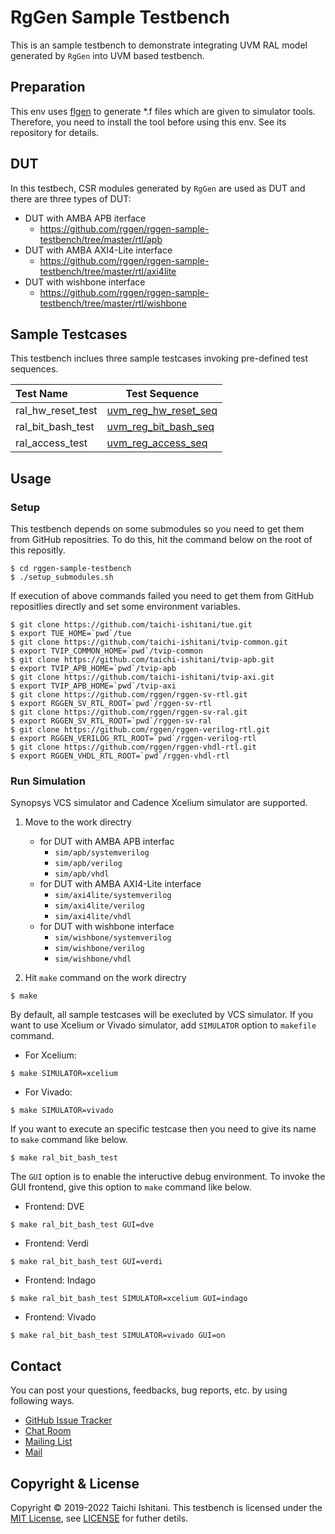 # RgGen Sample Testbench

This is an sample testbench to demonstrate integrating UVM RAL model generated by `RgGen` into UVM based testbench.

## Preparation

This env uses [flgen](https://github.com/pezy-computing/flgen) to generate *.f files which are given to simulator tools.
Therefore, you need to install the tool before using this env. See its repository for details.

## DUT

In this testbech, CSR modules generated by `RgGen` are used as DUT and there are three types of DUT:

* DUT with AMBA APB iterface
    * https://github.com/rggen/rggen-sample-testbench/tree/master/rtl/apb
* DUT with AMBA AXI4-Lite interface
    * https://github.com/rggen/rggen-sample-testbench/tree/master/rtl/axi4lite
* DUT with wishbone interface
    * https://github.com/rggen/rggen-sample-testbench/tree/master/rtl/wishbone

## Sample Testcases

This testbench inclues three sample testcases invoking pre-defined test sequences.

| Test Name         | Test Sequence                                                                                                                                                  |
|:------------------|----------------------------------------------------------------------------------------------------------------------------------------------------------------|
| ral_hw_reset_test | [uvm_reg_hw_reset_seq](https://verificationacademy.com/verification-methodology-reference/uvm/docs_1.2/html/files/reg/sequences/uvm_reg_hw_reset_seq-svh.html) |
| ral_bit_bash_test | [uvm_reg_bit_bash_seq](https://verificationacademy.com/verification-methodology-reference/uvm/docs_1.2/html/files/reg/sequences/uvm_reg_bit_bash_seq-svh.html) |
| ral_access_test   | [uvm_reg_access_seq](https://verificationacademy.com/verification-methodology-reference/uvm/docs_1.2/html/files/reg/sequences/uvm_reg_access_seq-svh.html)     |

## Usage

### Setup

This testbench depends on some submodules so you need to get them from GitHub repositries.
To do this, hit the command below on the root of this repositly.

```
$ cd rggen-sample-testbench
$ ./setup_submodules.sh
```

If execution of above commands failed you need to get them from GitHub repositlies directly and set some environment variables.

```
$ git clone https://github.com/taichi-ishitani/tue.git
$ export TUE_HOME=`pwd`/tue
$ git clone https://github.com/taichi-ishitani/tvip-common.git
$ export TVIP_COMMON_HOME=`pwd`/tvip-common
$ git clone https://github.com/taichi-ishitani/tvip-apb.git
$ export TVIP_APB_HOME=`pwd`/tvip-apb
$ git clone https://github.com/taichi-ishitani/tvip-axi.git
$ export TVIP_APB_HOME=`pwd`/tvip-axi
$ git clone https://github.com/rggen/rggen-sv-rtl.git
$ export RGGEN_SV_RTL_ROOT=`pwd`/rggen-sv-rtl
$ git clone https://github.com/rggen/rggen-sv-ral.git
$ export RGGEN_SV_RTL_ROOT=`pwd`/rggen-sv-ral
$ git clone https://github.com/rggen/rggen-verilog-rtl.git
$ export RGGEN_VERILOG_RTL_ROOT=`pwd`/rggen-verilog-rtl
$ git clone https://github.com/rggen/rggen-vhdl-rtl.git
$ export RGGEN_VHDL_RTL_ROOT=`pwd`/rggen-vhdl-rtl
```

### Run Simulation

Synopsys VCS simulator and Cadence Xcelium simulator are supported.

1. Move to the work directry
    * for DUT with AMBA APB interfac
        * `sim/apb/systemverilog`
        * `sim/apb/verilog`
        * `sim/apb/vhdl`
    * for DUT with AMBA AXI4-Lite interface
        * `sim/axi4lite/systemverilog`
        * `sim/axi4lite/verilog`
        * `sim/axi4lite/vhdl`
    * for DUT with wishbone interface
        * `sim/wishbone/systemverilog`
        * `sim/wishbone/verilog`
        * `sim/wishbone/vhdl`

2. Hit `make` command on the work directry

```
$ make
```

By default, all sample testcases will be execluted by VCS simulator. If you want to use Xcelium or Vivado simulator, add `SIMULATOR` option to `makefile` command.

* For Xcelium:

```
$ make SIMULATOR=xcelium
```

* For Vivado:

```
$ make SIMULATOR=vivado
```

If you want to execute an specific testcase then you need to give its name to `make` command like below.

```
$ make ral_bit_bash_test
```

The `GUI` option is to enable the inteructive debug environment.
To invoke the GUI frontend, give this option to `make` command like below.

* Frontend: DVE

```
$ make ral_bit_bash_test GUI=dve
```

* Frontend: Verdi

```
$ make ral_bit_bash_test GUI=verdi
```

* Frontend: Indago

```
$ make ral_bit_bash_test SIMULATOR=xcelium GUI=indago
```

* Frontend: Vivado

```
$ make ral_bit_bash_test SIMULATOR=vivado GUI=on
```

## Contact

You can post your questions, feedbacks, bug reports, etc. by using following ways.

* [GitHub Issue Tracker](https://github.com/rggen/rggen-sample-testbench/issues)
* [Chat Room](https://gitter.im/rggen/rggen)
* [Mailing List](https://groups.google.com/d/forum/rggen)
* [Mail](mailto:rggen@googlegroups.com)

## Copyright & License

Copyright &copy; 2019-2022 Taichi Ishitani. This testbench is licensed under the [MIT License](https://opensource.org/licenses/MIT), see [LICENSE](LICENSE) for futher detils.
